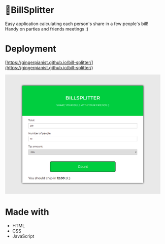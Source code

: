 # 💸BillSplitter

Easy application calculating each person's share in a few people's bill!
Handy on parties and friends meetings :)

# Deployment

[https://gingerpianist.github.io/bill-splitter/](https://gingerpianist.github.io/bill-splitter/)

![web-image](./images/readme-image.png)

# Made with

-   HTML
-   CSS
-   JavaScript
